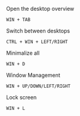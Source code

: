 Open the desktop overview

    WIN + TAB
    
Switch between desktops

    CTRL + WIN + LEFT/RIGHT
    
Minimalize all

    WIN + D
    
Window Management

    WIN + UP/DOWN/LEFT/RIGHT

Lock screen

    WIN + L

